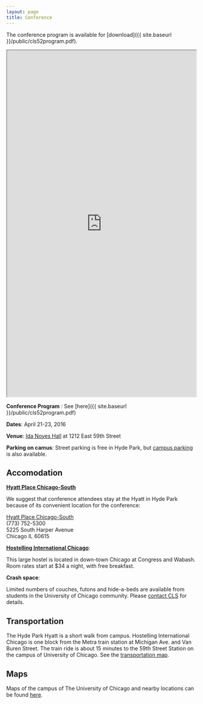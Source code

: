 ```yaml
---
layout: page
title: Conference
---
```


The conference program is available for [download]({{ site.baseurl }}/public/cls52program.pdf).

<iframe 
src="http://docs.google.com/gview?url=orestxherija.github.io/cls/public/cls52program.pdf&embedded=true" 
style="width:100%; height:920px;" 
frameborder="1">
</iframe>

**Conference Program** : See [here]({{ site.baseurl }}/public/cls52program.pdf)

**Dates**: April 21-23, 2016

**Venue**: [Ida Noyes Hall](http://maps.uchicago.edu/eastquad/idanoyes.html) at 1212 East 59th Street

**Parking on camus**: Street parking is free in Hyde Park, but [campus parking](http://maps.uchicago.edu/directions/parking/) is also available.

## Accomodation

**[Hyatt Place Chicago-South](http://www.chicagosouthuniversity.place.hyatt.com/en/hotel/home)**

We suggest that conference attendees stay at the Hyatt in Hyde Park because of its convenient location for the conference:

[Hyatt Place Chicago-South](http://www.chicagosouthuniversity.place.hyatt.com/en/hotel/home) <br>
(773) 752-5300 <br>
5225 South Harper Avenue <br>
Chicago IL 60615

**[Hostelling International Chicago](http://hichicago.org/)**:

This large hostel is located in down-town Chicago at Congress and Wabash. Room rates start at $34 a night, with free breakfast.

**Crash space**:

Limited numbers of couches, futons and hide-a-beds are available from 
students in the University of Chicago community. Please [contact CLS](mailto:clsfiftytwo@gmail.com) for details.

## Transportation

The Hyde Park Hyatt is a short walk from campus. Hostelling International Chicago is one block from the Metra train station at Michigan Ave. and Van Buren Street.  The train ride is about  15 minutes to the 59th Street Station on the campus of University of 
Chicago. See the [transportation map](http://metrarail.com/metra/en/home/maps_schedules/metra_system_map/me/map.html).

## Maps

Maps of the campus of The University of Chicago and nearby locations can be found [here](http://maps.uchicago.edu/index.shtml).

